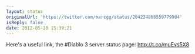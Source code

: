 ```yaml
---
layout: status
originalUrl: 'https://twitter.com/marcgg/status/204234866550779904'
isReply: false
date: 2012-05-20 15:39:21
---
```


Here's a useful link, the #Diablo 3 server status page: http://t.co/muEvs5X8
